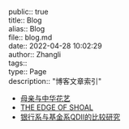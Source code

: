 public:: true  
title:: Blog  
alias:: Blog  
file:: blog.md  
date:: 2022-04-28 10:02:29  
author:: Zhangli  
tags::  
type:: Page  
description:: "博客文章索引"

- [母亲与中华花艺](2019012701.md)
- [THE EDGE OF SHOAL](2019012801.md)
- [银行系与基金系QDII的比较研究](2019013001.md)